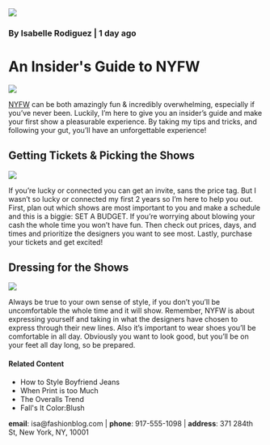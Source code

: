 <html>
  <head>
  </head>
  <body>
    <a href="#contact"><img src= "https://content.codecademy.com/courses/learn-html/elements-and-structure/profile.jpg"></a>
    <h3>By Isabelle Rodiguez | 1 day ago</h3>
    <h1> An Insider's Guide to NYFW</h1>
      <img src="https://content.codecademy.com/courses/learn-html/elements-and-structure/image-one.jpeg">
      <p><a href="https://en.wikipedia.org/wiki/New_York_Fashion_Week">NYFW</a> can be both amazingly fun & incredibly overwhelming, especially if you’ve never been. Luckily, I’m here to give you an insider’s guide and make your first show a pleasurable experience. By taking my tips and tricks, and following your gut, you’ll have an unforgettable experience!</p>
     <h2>Getting Tickets & Picking the Shows</h2>
      <img src="https://content.codecademy.com/courses/learn-html/elements-and-structure/image-two.jpeg">
      <p>If you’re lucky or connected you can get an invite, sans the price tag. But I wasn’t so lucky or connected my first 2 years so I’m here to help you out. First, plan out which shows are most important to you and make a schedule and this is a biggie: SET A BUDGET. If you’re worrying about blowing your cash the whole time you won’t have fun. Then check out prices, days, and times and prioritize the designers you want to see most. Lastly, purchase your tickets and get excited!</p>
     <h2>Dressing for the Shows</h2>
      <img src="https://content.codecademy.com/courses/learn-html/elements-and-structure/image-three.jpeg">
<p>Always be true to your own sense of style, if you don’t you’ll be uncomfortable the whole time and it will show. Remember, NYFW is about expressing yourself and taking in what the designers have chosen to express through their new lines. Also it’s important to wear shoes you’ll be comfortable in all day. Obviously you want to look good, but you’ll be on your feet all day long, so be prepared.</p>
      <h4>Related Content</h4>
        <ul>
          <li>How to Style Boyfriend Jeans</li>
          <li>When Print is too Much</li>
          <li>The Overalls Trend</li>
          <li>Fall's It Color:Blush</li>
        </ul>
  </body>
  <div id=contact>
    <p><strong>email</strong>: isa@fashionblog.com | <strong>phone</strong>: 917-555-1098 | <strong>address</strong>: 371 284th St, New York, NY, 10001</p>
  </div>
</html>
